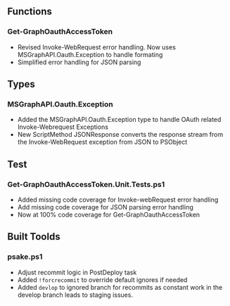 ## Functions
### Get-GraphOauthAccessToken
* Revised Invoke-WebRequest error handling. Now uses MSGraphAPI.Oauth.Exception to handle formating
* Simplified error handling for JSON parsing

## Types
### MSGraphAPI.Oauth.Exception
* Added the MSGraphAPI.Oauth.Exception type to handle OAuth related Invoke-Webrequest Exceptions
* New ScriptMethod JSONResponse converts the response stream from the Invoke-WebRequest exception from JSON to PSObject

## Test
### Get-GraphOauthAccessToken.Unit.Tests.ps1
* Added missing code coverage for Invoke-webRequest error handling
* Add missing code coverage for JSON parsing error handling
* Now at 100% code coverage for Get-GraphOauthAccessToken

## Built Toolds
### psake.ps1
* Adjust recommit logic in PostDeploy task
* Added ```!forcrecommit``` to override default ignores if needed
* Added ```devlop``` to ignored branch for recommits as constant work in the develop branch leads to staging issues.